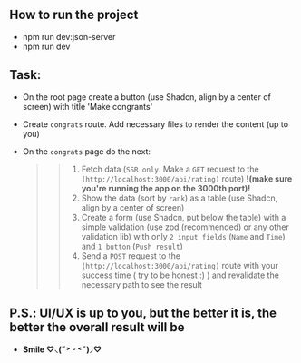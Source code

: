 ## How to run the project
- npm run dev:json-server
- npm run dev

## Task:

- On the root page create a button (use Shadcn, align by a center of screen) with title 'Make congrants'
- Create `congrats` route. Add necessary files to render the content (up to you)
- On the `congrats` page do the next:

  > > 1.  Fetch data (`SSR only`. Make a `GET` request to the `(http://localhost:3000/api/rating)` route) **!(make sure you're running the app on the 3000th port)!**
  > > 2.  Show the data (sort by `rank`) as a table (use Shadcn, align by a center of screen)
  > > 3.  Create a form (use Shadcn, put below the table) with a simple validation (use zod (recommended) or any other validation lib) with only `2 input fields` (`Name` and `Time`) and `1 button` (`Push result`)
  > > 4.  Send a `POST` request to the `(http://localhost:3000/api/rating)` route with your success time ( try to be honest :) ) and revalidate the necessary path to see the result

## P.S.: UI/UX is up to you, but the better it is, the better the overall result will be








































- **Smile ♡⸜(˶˃ ᵕ ˂˶)⸝♡**
